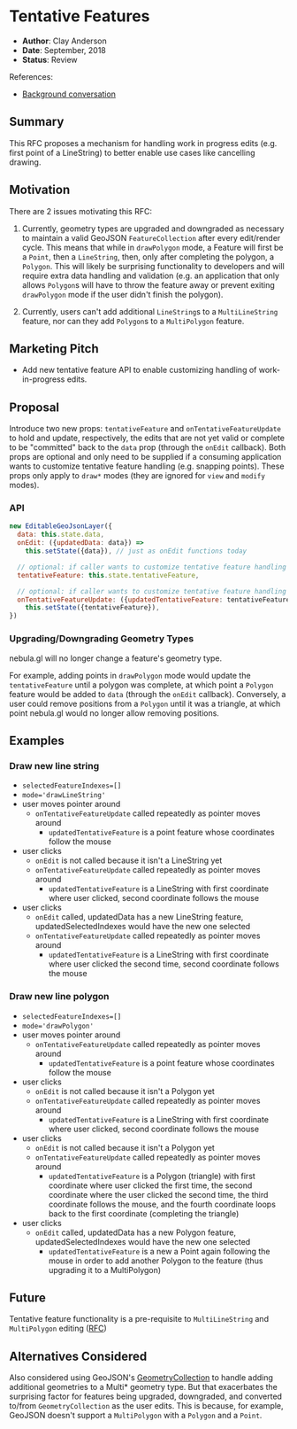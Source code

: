 # Tentative Features

* **Author**: Clay Anderson
* **Date**: September, 2018
* **Status**: Review

References:

* [Background conversation](https://github.com/uber/nebula.gl/pull/49#issuecomment-413948690)

## Summary

This RFC proposes a mechanism for handling work in progress edits (e.g. first point of a LineString) to better enable use cases like cancelling drawing.

## Motivation

There are 2 issues motivating this RFC:

1. Currently, geometry types are upgraded and downgraded as necessary to maintain a valid GeoJSON `FeatureCollection` after every edit/render cycle. This means that while in `drawPolygon` mode, a Feature will first be a `Point`, then a `LineString`, then, only after completing the polygon, a `Polygon`. This will likely be surprising functionality to developers and will require extra data handling and validation (e.g. an application that only allows `Polygon`s will have to throw the feature away or prevent exiting `drawPolygon` mode if the user didn't finish the polygon).

2. Currently, users can't add additional `LineString`s to a `MultiLineString` feature, nor can they add `Polygon`s to a `MultiPolygon` feature.

## Marketing Pitch

* Add new tentative feature API to enable customizing handling of work-in-progress edits.

## Proposal

Introduce two new props: `tentativeFeature` and `onTentativeFeatureUpdate` to hold and update, respectively, the edits that are not yet valid or complete to be "committed" back to the `data` prop (through the `onEdit` callback). Both props are optional and only need to be supplied if a consuming application wants to customize tentative feature handling (e.g. snapping points). These props only apply to `draw*` modes (they are ignored for `view` and `modify` modes).

### API

```javascript
new EditableGeoJsonLayer({
  data: this.state.data,
  onEdit: ({updatedData: data}) =>
    this.setState({data}), // just as onEdit functions today

  // optional: if caller wants to customize tentative feature handling
  tentativeFeature: this.state.tentativeFeature,

  // optional: if caller wants to customize tentative feature handling
  onTentativeFeatureUpdate: ({updatedTentativeFeature: tentativeFeature}) =>
    this.setState({tentativeFeature}),
})
```

### Upgrading/Downgrading Geometry Types

nebula.gl will no longer change a feature's geometry type.

For example, adding points in `drawPolygon` mode would update the `tentativeFeature` until a polygon was complete, at which point a `Polygon` feature would be added to `data` (through the `onEdit` callback). Conversely, a user could remove positions from a `Polygon` until it was a triangle, at which point nebula.gl would no longer allow removing positions.

## Examples

### Draw new line string

* `selectedFeatureIndexes=[]`
* `mode='drawLineString'`
* user moves pointer around
  * `onTentativeFeatureUpdate` called repeatedly as pointer moves around
    * `updatedTentativeFeature` is a point feature whose coordinates follow the mouse
* user clicks
  * `onEdit` is not called because it isn't a LineString yet
  * `onTentativeFeatureUpdate` called repeatedly as pointer moves around
    * `updatedTentativeFeature` is a LineString with first coordinate where user clicked, second coordinate follows the mouse
* user clicks
  * `onEdit` called, updatedData has a new LineString feature, updatedSelectedIndexes would have the new one selected
  * `onTentativeFeatureUpdate` called repeatedly as pointer moves around
    * `updatedTentativeFeature` is a LineString with first coordinate where user clicked the second time, second coordinate follows the mouse

### Draw new line polygon

* `selectedFeatureIndexes=[]`
* `mode='drawPolygon'`
* user moves pointer around
  * `onTentativeFeatureUpdate` called repeatedly as pointer moves around
    * `updatedTentativeFeature` is a point feature whose coordinates follow the mouse
* user clicks
  * `onEdit` is not called because it isn't a Polygon yet
  * `onTentativeFeatureUpdate` called repeatedly as pointer moves around
    * `updatedTentativeFeature` is a LineString with first coordinate where user clicked, second coordinate follows the mouse
* user clicks
  * `onEdit` is not called because it isn't a Polygon yet
  * `onTentativeFeatureUpdate` called repeatedly as pointer moves around
    * `updatedTentativeFeature` is a Polygon (triangle) with first coordinate where user clicked the first time, the second coordinate where the user clicked the second time, the third coordinate follows the mouse, and the fourth coordinate loops back to the first coordinate (completing the triangle)
* user clicks
  * `onEdit` called, updatedData has a new Polygon feature, updatedSelectedIndexes would have the new one selected
    * `updatedTentativeFeature` is a new a Point again following the mouse in order to add another Polygon to the feature (thus upgrading it to a MultiPolygon)

## Future

Tentative feature functionality is a pre-requisite to `MultiLineString` and `MultiPolygon` editing ([RFC](./multi-geometry-editing.md))

## Alternatives Considered

Also considered using GeoJSON's [GeometryCollection](https://tools.ietf.org/html/rfc7946#section-3.1.8) to handle adding additional geometries to a Multi* geometry type. But that exacerbates the surprising factor for features being upgraded, downgraded, and converted to/from `GeometryCollection` as the user edits. This is because, for example, GeoJSON doesn't support a `MultiPolygon` with a `Polygon` and a `Point`.
